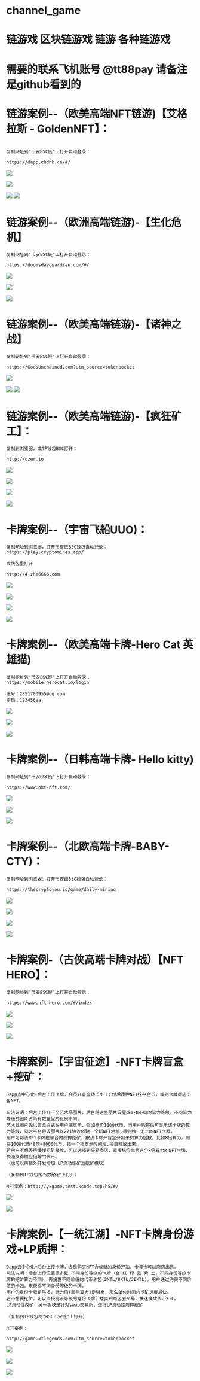 
# channel_game
# 链游戏 区块链游戏 链游 各种链游戏

# 需要的联系飞机账号 @tt88pay 请备注是github看到的

# 链游案例--（欧美高端NFT链游)【艾格拉斯 - GoldenNFT】：

~~~

复制网址到"币安BSC链"上打开自动登录：

https://dapp.cbdhb.cn/#/
~~~
![](https://bbs.longbasz.com/data/attachment/forum/202111/30/011559j3um3uyhcud3fut6.jpg)

![](https://bbs.longbasz.com/data/attachment/forum/202111/30/011559csm46qq64x4e65p3.jpg)

![](https://bbs.longbasz.com/data/attachment/forum/202111/30/011559z33zlx9z0jjq9wvz.jpg)
![](https://bbs.longbasz.com/data/attachment/forum/202111/30/011559xpz5eoryt7o45yeu.jpg)

# 链游案例--（欧洲高端链游)-【生化危机】

~~~
复制网址到"币安BSC链"上打开自动登录：

https://doomsdayguardian.com/#/
~~~

![](https://bbs.longbasz.com/data/attachment/forum/202203/09/225952cpozznn6ga4laxno.jpg)

![](https://bbs.longbasz.com/data/attachment/forum/202203/09/225616bq0dhdmdhdiz8m3h.jpg)

![](https://bbs.longbasz.com/data/attachment/forum/202203/09/225621vsblqggxq9ygsawz.jpg)

# 链游案例--（欧美高端链游)-【诸神之战】

~~~
复制网址到"币安BSC链"上打开自动登录：

https://GodsUnchained.com?utm_source=tokenpocket
~~~
![](https://bbs.longbasz.com/data/attachment/forum/202112/08/163125vmhzhgnmliiq0qmo.jpg)

![](https://bbs.longbasz.com/data/attachment/forum/202112/08/163126lt48s78kze8ksreb.jpg)
![](https://bbs.longbasz.com/data/attachment/forum/202112/08/163126kygibymig2lmd9ok.jpg)

# 链游案例--（欧美高端链游)-【疯狂矿工】：

~~~
复制到浏览器，或TP钱包BSC打开：

http://czer.io
~~~
![](https://bbs.longbasz.com/data/attachment/forum/202203/18/172104azmymlj91szmmt9m.jpg)

![](https://bbs.longbasz.com/data/attachment/forum/202203/18/172104upjwm8zvy7zoyvvk.jpg)


![](https://bbs.longbasz.com/data/attachment/forum/202203/18/172337vwlc4ovd3hvzlayy.jpg)

![](https://bbs.longbasz.com/data/attachment/forum/202203/18/172337gx1sxo1jgl20ogzx.jpg)

# 卡牌案例--（宇宙飞船UUO)：

~~~
复制网址到浏览器，打开币安链BSC钱包自动登录：
https://play.cryptomines.app/

或钱包里打开

http://4.zhe6666.com
~~~

![](https://bbs.longbasz.com/data/attachment/forum/202112/08/160131de11roewjz22zmrr.jpg)


![](https://bbs.longbasz.com/data/attachment/forum/202112/08/160132oklpp9zp8ybyulmc.jpg)


![](https://bbs.longbasz.com/data/attachment/forum/202112/08/160100xxqqplia3s4a42o3.jpg)

![](https://bbs.longbasz.com/data/attachment/forum/202112/08/160327lkndixmk4271u7zf.png)


# 卡牌案例--（欧美高端卡牌-Hero Cat 英雄猫)

~~~
复制网址到"币安BSC链"上打开自动登录：
https://mobile.herocat.io/login

账号：2851703955@qq.com
密码：123456aa
~~~
![](https://bbs.longbasz.com/data/attachment/forum/202112/09/022523icbb6oizricrldbr.jpg)

![](https://bbs.longbasz.com/data/attachment/forum/202112/09/022523xz2kq12an0zq052k.jpg)


![](https://bbs.longbasz.com/data/attachment/forum/202112/09/022727jsupnup8pnsmsn21.jpg)


# 卡牌案例--（日韩高端卡牌- Hello kitty)

~~~
复制网址到"币安BSC链"上打开自动登录：

https://www.hkt-nft.com/
~~~



![](https://bbs.longbasz.com/data/attachment/forum/202112/09/022753h3y78ju8lx88r7wr.jpg)


![](https://bbs.longbasz.com/data/attachment/forum/202112/09/022753gl5dljlcdeqf10ce.jpg)

![](https://bbs.longbasz.com/data/attachment/forum/202112/09/022754vdgwthpzwhhf7hiz.jpg)

# 卡牌案例--（北欧高端卡牌-BABY-CTY)：

~~~
复制网址到浏览器，打开币安链BSC钱包自动登录：

https://thecryptoyou.io/game/daily-mining
~~~

![](https://bbs.longbasz.com/data/attachment/forum/202112/08/162127bontqa7wi3accvtu.jpg)

![](https://bbs.longbasz.com/data/attachment/forum/202112/08/162126equsfy4y1qqekrow.jpg)


![](https://bbs.longbasz.com/data/attachment/forum/202112/08/162126equsfy4y1qqekrow.jpg)


![](https://bbs.longbasz.com/data/attachment/forum/202112/08/162143yoaaqz4f5xp8bfga.jpg)

# 卡牌案例-（古侠高端卡牌对战）【NFT HERO】：

~~~
复制网址到"币安BSC链"上打开自动登录：

https://www.nft-hero.com/#/index
~~~

![](https://bbs.longbasz.com/data/attachment/forum/202111/30/011705legzmyz6m2jmm22e.jpg)

![](https://bbs.longbasz.com/data/attachment/forum/202111/30/011705jjg3gvzs96jc9b83.jpg)


![](https://bbs.longbasz.com/data/attachment/forum/202111/30/011705msdd4bpohdesg4g4.jpg)


# 卡牌案例-【宇宙征途】-NFT卡牌盲盒+挖矿：

~~~
Dapp去中心化+后台上传卡牌，会员开盲盒铸币NFT；然后质押NFT挖平台币，或到卡牌商店出售NFT。

玩法说明：后台上传几千个艺术品图片，后台将这些图片设置成1-8不同的算力等级。不同算力等级的图片占所有数量里的比例不同。
艺术品图片先以盲盒方式在用户端展示，假如标价1000代币，当用户购买后可显示该卡牌的算力等级，同时平台将该图片以271协议创建一个新NFT地址,得到独一无二的NFT卡牌。
用户可将该NFT卡牌在平台内质押挖矿，按该卡牌开盲盒开出来的算力倍数，比如8倍算力，则将1000代币*8倍=8000代币，按一个指定是时间段,按日释放出来。
若用户不想等待慢慢挖矿释放，可以选择到交易商店，直接标价出售这个8倍算力的NFT卡牌，快速换得相应倍增的代币。
（也可以再额外开发增加 LP流动性矿池挖矿模块）

~~~

~~~
（复制到TP钱包的"波场链"上打开）

NFT案例：http://yxgame.test.kcode.top/h5/#/
~~~

![](https://bbs.longbasz.com/data/attachment/forum/202110/22/215925rqgqc4l4gczbqeel.jpg)

![](https://bbs.longbasz.com/data/attachment/forum/202110/22/215924xqsk56ii5rgfr3io.jpg)

# 卡牌案例-【一统江湖】-NFT卡牌身份游戏+LP质押：

~~~
Dapp去中心化+后台上传卡牌，会员购买NFT合成新的身份开拍，卡牌也可以商店出售。  
玩法说明：后台上传设置很多张 不同身份等级的卡牌（金 红 绿 蓝 紫 土，不同身份等级卡牌的挖矿算力不同），再设置不同价值的代币卡包(2XTL/8XTL/30XTL)。用户通过购买不同价值的卡包，来获得不同身份等级的卡牌。  
用户的身份卡牌足够多，武力值(颜色算力)足够高，那么单位时间内挖矿速度最快。  
若不想要挖矿，可以直接将该等级的身份卡牌，挂卖到商店去交易，快速换成代币XTL。  
LP流动性挖矿：另一板块是针对swap交易所，进行LP流动性质押挖矿
~~~


~~~
（复制到TP钱包的"BSC币安链"上打开）

NFT案例：

http://game.xtlegends.com?utm_source=tokenpocket
~~~

![](https://bbs.longbasz.com/data/attachment/forum/202110/26/132031n2egmoum58jege5z.jpg)

![](https://bbs.longbasz.com/data/attachment/forum/202110/26/132031y8hdadlral78lrl8.jpg)


![](https://bbs.longbasz.com/data/attachment/forum/202110/26/132029vhgkdk10ggb04igg.jpg)


